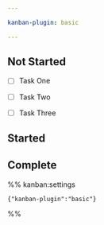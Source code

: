 ```yaml
---

kanban-plugin: basic

---
```


## Not Started

- [ ] Task One
- [ ] Task Two
- [ ] Task Three


## Started



## Complete





%% kanban:settings
```
{"kanban-plugin":"basic"}
```
%%